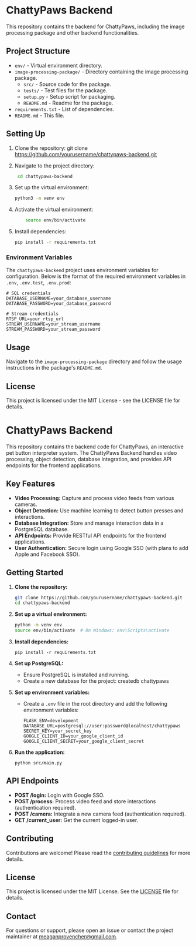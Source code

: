# ChattyPaws Backend

This repository contains the backend for ChattyPaws, including the image processing package and other backend functionalities.

## Project Structure

- `env/` - Virtual environment directory.
- `image-processing-package/` - Directory containing the image processing package.
  - `src/` - Source code for the package.
  - `tests/` - Test files for the package.
  - `setup.py` - Setup script for packaging.
  - `README.md` - Readme for the package.
- `requirements.txt` - List of dependencies.
- `README.md` - This file.

## Setting Up

1. Clone the repository:
   git clone https://github.com/yourusername/chattypaws-backend.git

2. Navigate to the project directory:

   ```sh
    cd chattypaws-backend
   ```

3. Set up the virtual environment:

   ```sh
   python3 -m venv env
   ```

4. Activate the virtual environment:
   ```sh
       source env/bin/activate
   ```
5. Install dependencies:
   ```sh
   pip install -r requirements.txt
   ```

### Environment Variables

The `chattypaws-backend` project uses environment variables for configuration. Below is the format of the required environment variables in `.env`, `.env.test`, `.env.prod`:

```plaintext
# SQL credentials
DATABASE_USERNAME=your_database_username
DATABASE_PASSWORD=your_database_password

# Stream credentials
RTSP_URL=your_rtsp_url
STREAM_USERNAME=your_stream_username
STREAM_PASSWORD=your_stream_password
```

## Usage

Navigate to the `image-processing-package` directory and follow the usage instructions in the package's `README.md`.

## License

This project is licensed under the MIT License - see the LICENSE file for details.

# ChattyPaws Backend

This repository contains the backend code for ChattyPaws, an interactive pet button interpreter system. The ChattyPaws Backend handles video processing, object detection, database integration, and provides API endpoints for the frontend applications.

## Key Features

- **Video Processing:** Capture and process video feeds from various cameras.
- **Object Detection:** Use machine learning to detect button presses and interactions.
- **Database Integration:** Store and manage interaction data in a PostgreSQL database.
- **API Endpoints:** Provide RESTful API endpoints for the frontend applications.
- **User Authentication:** Secure login using Google SSO (with plans to add Apple and Facebook SSO).

## Getting Started

1. **Clone the repository:**

   ```sh
   git clone https://github.com/yourusername/chattypaws-backend.git
   cd chattypaws-backend
   ```

2. **Set up a virtual environment:**

   ```sh
   python -m venv env
   source env/bin/activate  # On Windows: env\Scripts\activate
   ```

3. **Install dependencies:**

   ```
   pip install -r requirements.txt
   ```

4. **Set up PostgreSQL:**

   - Ensure PostgreSQL is installed and running.
   - Create a new database for the project:
     createdb chattypaws

5. **Set up environment variables:**

   - Create a `.env` file in the root directory and add the following environment variables:
     ```
     FLASK_ENV=development
     DATABASE_URL=postgresql://user:password@localhost/chattypaws
     SECRET_KEY=your_secret_key
     GOOGLE_CLIENT_ID=your_google_client_id
     GOOGLE_CLIENT_SECRET=your_google_client_secret
     ```

6. **Run the application:**
   ```
   python src/main.py
   ```

## API Endpoints

- **POST /login:** Login with Google SSO.
- **POST /process:** Process video feed and store interactions (authentication required).
- **POST /camera:** Integrate a new camera feed (authentication required).
- **GET /current_user:** Get the current logged-in user.

## Contributing

Contributions are welcome! Please read the [contributing guidelines](CONTRIBUTING.md) for more details.

## License

This project is licensed under the MIT License. See the [LICENSE](LICENSE) file for details.

## Contact

For questions or support, please open an issue or contact the project maintainer at meaganprovencher@gmail.com.
